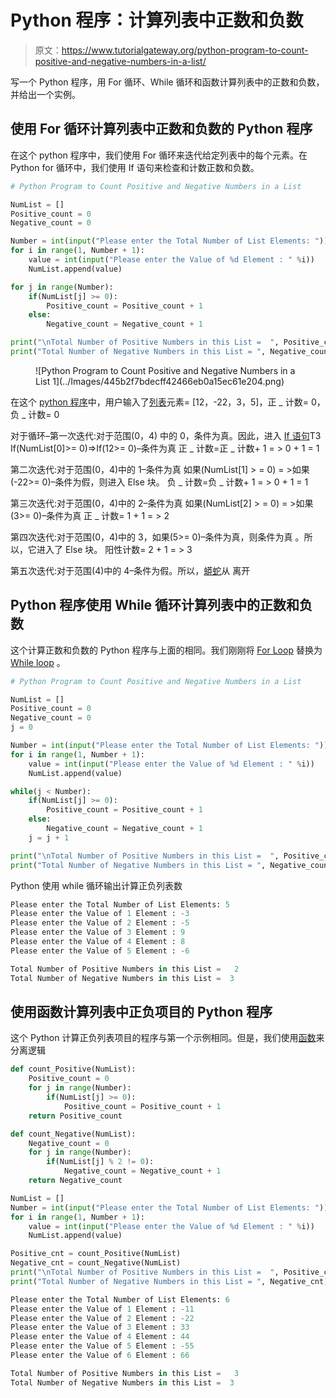 # Python 程序：计算列表中正数和负数

> 原文：<https://www.tutorialgateway.org/python-program-to-count-positive-and-negative-numbers-in-a-list/>

写一个 Python 程序，用 For 循环、While 循环和函数计算列表中的正数和负数，并给出一个实例。

## 使用 For 循环计算列表中正数和负数的 Python 程序

在这个 python 程序中，我们使用 For 循环来迭代给定列表中的每个元素。在 Python for 循环中，我们使用 If 语句来检查和计数正数和负数。

```py
# Python Program to Count Positive and Negative Numbers in a List

NumList = []
Positive_count = 0
Negative_count = 0

Number = int(input("Please enter the Total Number of List Elements: "))
for i in range(1, Number + 1):
    value = int(input("Please enter the Value of %d Element : " %i))
    NumList.append(value)

for j in range(Number):
    if(NumList[j] >= 0):
        Positive_count = Positive_count + 1
    else:
        Negative_count = Negative_count + 1

print("\nTotal Number of Positive Numbers in this List =  ", Positive_count)
print("Total Number of Negative Numbers in this List = ", Negative_count)
```

<figure class="wp-block-image">![Python Program to Count Positive and Negative Numbers in a List 1](../Images/445b2f7bdecff42466eb0a15ec61e204.png)</figure>

在这个 [python 程序](https://www.tutorialgateway.org/python-programming-examples/)中，用户输入了[列表](https://www.tutorialgateway.org/python-list/)元素= [12，-22，3，5]，正 _ 计数= 0，负 _ 计数= 0

对于循环–第一次迭代:对于范围(0，4)
中的 0，条件为真。因此，进入 [If 语句](https://www.tutorialgateway.org/python-if-statement/)T3 If(NumList[0]>= 0)=>If(12>= 0)–条件为真
正 _ 计数=正 _ 计数+ 1 = > 0 + 1 = 1

第二次迭代:对于范围(0，4)中的 1–条件为真
如果(NumList[1] > = 0) = >如果(-22>= 0)–条件为假，则进入 Else 块。
负 _ 计数=负 _ 计数+ 1 = > 0 + 1 = 1

第三次迭代:对于范围(0，4)中的 2–条件为真
如果(NumList[2] > = 0) = >如果(3>= 0)–条件为真
正 _ 计数= 1 + 1 = > 2

第四次迭代:对于范围(0，4)中的 3，如果(5>= 0)–条件为真，则条件为真
。所以，它进入了 Else 块。
阳性计数= 2 + 1 = > 3

第五次迭代:对于范围(4)中的 4–条件为假。所以，[蟒蛇](https://www.tutorialgateway.org/python-tutorial/)从 离开

## Python 程序使用 While 循环计算列表中的正数和负数

这个计算正数和负数的 Python 程序与上面的相同。我们刚刚将 [For Loop](https://www.tutorialgateway.org/python-for-loop/) 替换为 [While loop](https://www.tutorialgateway.org/python-while-loop/) 。

```py
# Python Program to Count Positive and Negative Numbers in a List

NumList = []
Positive_count = 0
Negative_count = 0
j = 0

Number = int(input("Please enter the Total Number of List Elements: "))
for i in range(1, Number + 1):
    value = int(input("Please enter the Value of %d Element : " %i))
    NumList.append(value)

while(j < Number):
    if(NumList[j] >= 0):
        Positive_count = Positive_count + 1
    else:
        Negative_count = Negative_count + 1
    j = j + 1

print("\nTotal Number of Positive Numbers in this List =  ", Positive_count)
print("Total Number of Negative Numbers in this List = ", Negative_count)
```

Python 使用 while 循环输出计算正负列表数

```py
Please enter the Total Number of List Elements: 5
Please enter the Value of 1 Element : -3
Please enter the Value of 2 Element : -5
Please enter the Value of 3 Element : 9
Please enter the Value of 4 Element : 8
Please enter the Value of 5 Element : -6

Total Number of Positive Numbers in this List =   2
Total Number of Negative Numbers in this List =  3
```

## 使用函数计算列表中正负项目的 Python 程序

这个 Python 计算正负列表项目的程序与第一个示例相同。但是，我们使用[函数](https://www.tutorialgateway.org/functions-in-python/)来分离逻辑

```py
def count_Positive(NumList):
    Positive_count = 0
    for j in range(Number):
        if(NumList[j] >= 0):
            Positive_count = Positive_count + 1
    return Positive_count

def count_Negative(NumList):
    Negative_count = 0
    for j in range(Number):
        if(NumList[j] % 2 != 0):
            Negative_count = Negative_count + 1
    return Negative_count

NumList = []
Number = int(input("Please enter the Total Number of List Elements: "))
for i in range(1, Number + 1):
    value = int(input("Please enter the Value of %d Element : " %i))
    NumList.append(value)

Positive_cnt = count_Positive(NumList)
Negative_cnt = count_Negative(NumList)
print("\nTotal Number of Positive Numbers in this List =  ", Positive_cnt)
print("Total Number of Negative Numbers in this List = ", Negative_cnt)
```

```py
Please enter the Total Number of List Elements: 6
Please enter the Value of 1 Element : -11
Please enter the Value of 2 Element : -22
Please enter the Value of 3 Element : 33
Please enter the Value of 4 Element : 44
Please enter the Value of 5 Element : -55
Please enter the Value of 6 Element : 66

Total Number of Positive Numbers in this List =   3
Total Number of Negative Numbers in this List =  3
```
